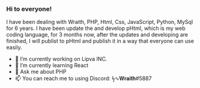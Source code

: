 ### Hi to everyone!
I have been dealing with Wraith, PHP, Html, Css, JavaScript, Python, MySql for 6 years. I have been update the and develop pHtml, which is my web coding language, for 3 months now, after the updates and developing are finished, I will publist to pHtml and publish it in a way that everyone can use easily.

- 🔭 I’m currently working on Lipva INC.
- 🌱 I’m currently learning React
- 💬 Ask me about PHP
- 📫 You can reach me to using Discord: ϟ∿𝐖𝐫𝐚𝐢𝐭𝐡#5887
